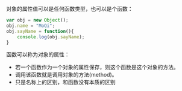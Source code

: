 ﻿对象的属性值可以是任何函数类型，也可以是个函数：
```javascript
var obj = new Object();
obj.name = "MoQi";
obj.sayName = function(){
	console.log(obj.sayName);
}
```
函数可以称为对象的属性：
 - 若一个函数作为一个对象的属性保存，则这个函数是这个对象的方法。
 - 调用该函数就是调用对象的方法(method)。
 - 只是名称上的区别，和函数没有本质的区别
